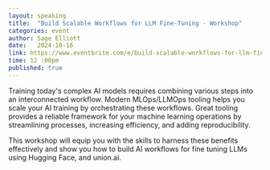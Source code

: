 ```yaml
---
layout: speaking
title:  "Build Scalable Workflows for LLM Fine-Tuning - Workshop"
categories: event
author: Sage Elliott
date:   2024-10-16
link: https://www.eventbrite.com/e/build-scalable-workflows-for-llm-fine-tuning-llmops-workshop-tickets-1021340024507
time: 12 :00pm
published: true
---
```

Training today's complex AI models requires combining various steps into an interconnected workflow. Modern MLOps/LLMOps tooling helps you scale your AI training by orchestrating these workflows. Great tooling provides a reliable framework for your machine learning operations by streamlining processes, increasing efficiency, and adding reproducibility.

This workshop will equip you with the skills to harness these benefits effectively and show you how to build AI workflows for fine tuning LLMs using Hugging Face, and union.ai.
